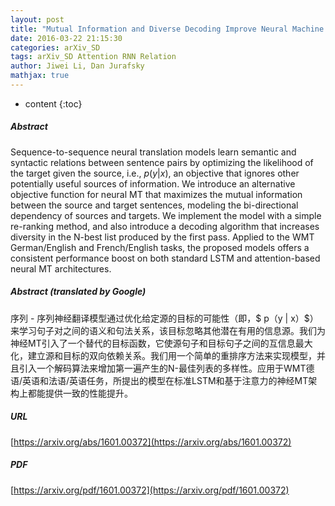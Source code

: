 ```yaml
---
layout: post
title: "Mutual Information and Diverse Decoding Improve Neural Machine Translation"
date: 2016-03-22 21:15:30
categories: arXiv_SD
tags: arXiv_SD Attention RNN Relation
author: Jiwei Li, Dan Jurafsky
mathjax: true
---
```


* content
{:toc}

##### Abstract
Sequence-to-sequence neural translation models learn semantic and syntactic relations between sentence pairs by optimizing the likelihood of the target given the source, i.e., $p(y|x)$, an objective that ignores other potentially useful sources of information. We introduce an alternative objective function for neural MT that maximizes the mutual information between the source and target sentences, modeling the bi-directional dependency of sources and targets. We implement the model with a simple re-ranking method, and also introduce a decoding algorithm that increases diversity in the N-best list produced by the first pass. Applied to the WMT German/English and French/English tasks, the proposed models offers a consistent performance boost on both standard LSTM and attention-based neural MT architectures.

##### Abstract (translated by Google)
序列 - 序列神经翻译模型通过优化给定源的目标的可能性（即，$ p（y | x）$）来学习句子对之间的语义和句法关系，该目标忽略其他潜在有用的信息源。我们为神经MT引入了一个替代的目标函数，它使源句子和目标句子之间的互信息最大化，建立源和目标的双向依赖关系。我们用一个简单的重排序方法来实现模型，并且引入一个解码算法来增加第一遍产生的N-最佳列表的多样性。应用于WMT德语/英语和法语/英语任务，所提出的模型在标准LSTM和基于注意力的神经MT架构上都能提供一致的性能提升。

##### URL
[https://arxiv.org/abs/1601.00372](https://arxiv.org/abs/1601.00372)

##### PDF
[https://arxiv.org/pdf/1601.00372](https://arxiv.org/pdf/1601.00372)


